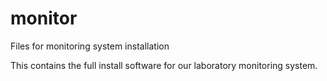 # monitor
Files for monitoring system installation

This contains the full install software for our laboratory monitoring system.

